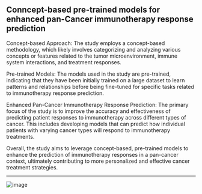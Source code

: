 ## Conncept-based pre-trained models for enhanced pan-Cancer immunotherapy response prediction


Concept-based Approach: The study employs a concept-based methodology, which likely involves categorizing and analyzing various concepts or features related to the tumor microenvironment, immune system interactions, and treatment responses.

Pre-trained Models: The models used in the study are pre-trained, indicating that they have been initially trained on a large dataset to learn patterns and relationships before being fine-tuned for specific tasks related to immunotherapy response prediction.

Enhanced Pan-Cancer Immunotherapy Response Prediction: The primary focus of the study is to improve the accuracy and effectiveness of predicting patient responses to immunotherapy across different types of cancer. This includes developing models that can predict how individual patients with varying cancer types will respond to immunotherapy treatments.

Overall, the study aims to leverage concept-based, pre-trained models to enhance the prediction of immunotherapy responses in a pan-cancer context, ultimately contributing to more personalized and effective cancer treatment strategies.

----------

![image](https://github.com/mims-harvard/mims-responder/assets/21102929/0e0916fe-e040-4870-b5ac-0e1166ad188e)






